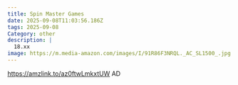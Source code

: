 ```yaml
---
title: Spin Master Games
date: 2025-09-08T11:03:56.186Z
tags: 2025-09-08
Category: other
description: |
  18.xx
image: https://m.media-amazon.com/images/I/91R86F3NRQL._AC_SL1500_.jpg
---
```

https://amzlink.to/az0ftwLmkxtUW
AD